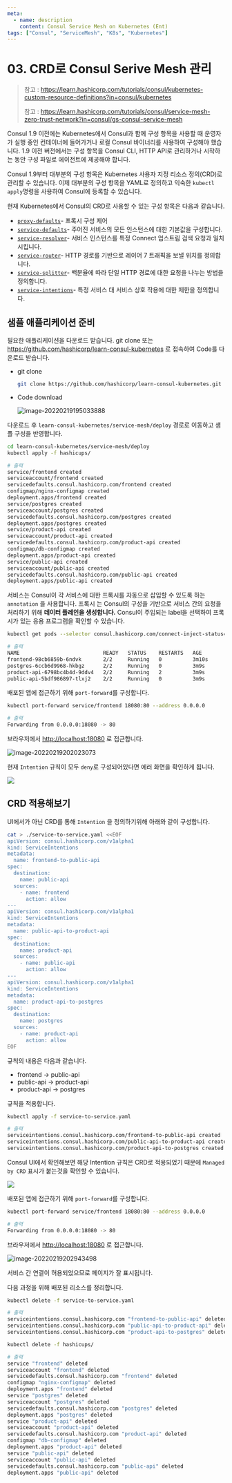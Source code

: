 ```yaml
---
meta:
  - name: description
    content: Consul Service Mesh on Kubernetes (Ent)
tags: ["Consul", "ServiceMesh", "K8s", "Kubernetes"]
---
```


# 03. CRD로 Consul Serive Mesh 관리

> 참고 : <https://learn.hashicorp.com/tutorials/consul/kubernetes-custom-resource-definitions?in=consul/kubernetes>
>
> 참고 : <https://learn.hashicorp.com/tutorials/consul/service-mesh-zero-trust-network?in=consul/gs-consul-service-mesh>

Consul 1.9 이전에는 Kubernetes에서 Consul과 함께 구성 항목을 사용할 때 운영자가 실행 중인 컨테이너에 들어가거나 로컬 Consul 바이너리를 사용하여 구성해야 했습니다. 1.9 이전 버전에서는 구성 항목을 Consul CLI, HTTP API로 관리하거나 시작하는 동안 구성 파일로 에이전트에 제공해야 합니다.

Consul 1.9부터 대부분의 구성 항목은 Kubernetes 사용자 지정 리소스 정의(CRD)로 관리할 수 있습니다. 이제 대부분의 구성 항목을 YAML로 정의하고 익숙한 `kubectl apply`명령을 사용하여 Consul에 등록할 수 있습니다.

현재 Kubernetes에서 Consul의 CRD로 사용할 수 있는 구성 항목은 다음과 같습니다.

- [`proxy-defaults`](https://learn.hashicorp.com/tutorials/consul/kubernetes-custom-resource-definitions?in=consul/kubernetes#proxy-defaults)- 프록시 구성 제어
- [`service-defaults`](https://learn.hashicorp.com/tutorials/consul/kubernetes-custom-resource-definitions?in=consul/kubernetes#service-defaults)- 주어진 서비스의 모든 인스턴스에 대한 기본값을 구성합니다.
- [`service-resolver`](https://learn.hashicorp.com/tutorials/consul/kubernetes-custom-resource-definitions?in=consul/kubernetes#service-resolver)- 서비스 인스턴스를 특정 Connect 업스트림 검색 요청과 일치시킵니다.
- [`service-router`](https://learn.hashicorp.com/tutorials/consul/kubernetes-custom-resource-definitions?in=consul/kubernetes#service-router)- HTTP 경로를 기반으로 레이어 7 트래픽을 보낼 위치를 정의합니다.
- [`service-splitter`](https://learn.hashicorp.com/tutorials/consul/kubernetes-custom-resource-definitions?in=consul/kubernetes#service-splitter)- 백분율에 따라 단일 HTTP 경로에 대한 요청을 나누는 방법을 정의합니다.
- [`service-intentions`](https://learn.hashicorp.com/tutorials/consul/kubernetes-custom-resource-definitions?in=consul/kubernetes#service-intentions)- 특정 서비스 대 서비스 상호 작용에 대한 제한을 정의합니다.

## 샘플 애플리케이션 준비

필요한 애플리케이션을 다운로드 받습니다. git clone 또는 <https://github.com/hashicorp/learn-consul-kubernetes> 로 접속하여 Code를 다운로드 받습니다.

- git clone

  ```bash
  git clone https://github.com/hashicorp/learn-consul-kubernetes.git
  ```

- Code download

  ![image-20220219195033888](./images/03-use-crd-github.png)

다운로드 후 `learn-consul-kubernetes/service-mesh/deploy` 경로로 이동하고 샘플 구성을 반영합니다.

```bash
cd learn-consul-kubernetes/service-mesh/deploy
kubectl apply -f hashicups/
```
```bash
# 출력
service/frontend created
serviceaccount/frontend created
servicedefaults.consul.hashicorp.com/frontend created
configmap/nginx-configmap created
deployment.apps/frontend created
service/postgres created
serviceaccount/postgres created
servicedefaults.consul.hashicorp.com/postgres created
deployment.apps/postgres created
service/product-api created
serviceaccount/product-api created
servicedefaults.consul.hashicorp.com/product-api created
configmap/db-configmap created
deployment.apps/product-api created
service/public-api created
serviceaccount/public-api created
servicedefaults.consul.hashicorp.com/public-api created
deployment.apps/public-api created
```

서비스는 Consul이 각 서비스에 대한 프록시를 자동으로 삽입할 수 있도록 하는 `annotation` 을 사용합니다. 프록시 는 Consul의 구성을 기반으로 서비스 간의 요청을 처리하기 위해 **데이터 플레인을 생성합니다.** Consul이 주입되는 label을 선택하여 프록시가 있는 응용 프로그램을 확인할 수 있습니다.

```bash
kubectl get pods --selector consul.hashicorp.com/connect-inject-status=injected
```
```bash
# 출력
NAME                           READY   STATUS    RESTARTS   AGE
frontend-98cb6859b-6ndvk       2/2     Running   0          3m10s
postgres-6ccb6d9968-hkbgz      2/2     Running   0          3m9s
product-api-6798bc4b4d-9ddv4   2/2     Running   2          3m9s
public-api-5bdf986897-tlxj2    2/2     Running   0          3m9s
```



배포된 앱에 접근하기 위해 `port-forward`를 구성합니다.

```bash
kubectl port-forward service/frontend 18080:80 --address 0.0.0.0
```
```bash
# 출력
Forwarding from 0.0.0.0:18080 -> 80
```



브라우저에서 <http://localhost:18080> 로 접근합니다.

![image-20220219202023073](./images/03-use-crd-error.png)

현재 `Intention` 규칙이 모두 `deny`로 구성되어있다면 에러 화면을 확인하게 됩니다. 

![](./images/02-intention-alldeny.png)



## CRD 적용해보기

UI에서가 아닌 CRD를 통해 `Intention` 을 정의하기위해 아래와 같이 구성합니다.

```bash
cat > ./service-to-service.yaml <<EOF
apiVersion: consul.hashicorp.com/v1alpha1
kind: ServiceIntentions
metadata:
  name: frontend-to-public-api
spec:
  destination:
    name: public-api
  sources:
    - name: frontend
      action: allow
---
apiVersion: consul.hashicorp.com/v1alpha1
kind: ServiceIntentions
metadata:
  name: public-api-to-product-api
spec:
  destination:
    name: product-api
  sources:
    - name: public-api
      action: allow
---
apiVersion: consul.hashicorp.com/v1alpha1
kind: ServiceIntentions
metadata:
  name: product-api-to-postgres
spec:
  destination:
    name: postgres
  sources:
    - name: product-api
      action: allow
EOF
```

규칙의 내용은 다음과 같습니다.

- frontend -> public-api
- public-api -> product-api
- product-api -> postgres

규칙을 적용합니다.

```bash
kubectl apply -f service-to-service.yaml
```
```bash
# 출력
serviceintentions.consul.hashicorp.com/frontend-to-public-api created
serviceintentions.consul.hashicorp.com/public-api-to-product-api created
serviceintentions.consul.hashicorp.com/product-api-to-postgres created
```

Consul UI에서 확인해보면 해당 Intention 규칙은 CRD로 적용되었기 때문에 `Managed by CRD` 표시가 붙는것을 확인할 수 있습니다.

![](./images/02-intention-crd.png)

배포된 앱에 접근하기 위해 `port-forward`를 구성합니다.

```bash
kubectl port-forward service/frontend 18080:80 --address 0.0.0.0
```
```bash
# 출력
Forwarding from 0.0.0.0:18080 -> 80
```



브라우저에서 <http://localhost:18080> 로 접근합니다.

![image-20220219202943498](./images/03-use-crd-hashicups.png)

서비스 간 연결이 허용되었으므로 페이지가 잘 표시됩니다.

다음 과정을 위해 배포된 리소스를 정리합니다.

```bash
kubectl delete -f service-to-service.yaml
```
```bash
# 출력
serviceintentions.consul.hashicorp.com "frontend-to-public-api" deleted
serviceintentions.consul.hashicorp.com "public-api-to-product-api" deleted
serviceintentions.consul.hashicorp.com "product-api-to-postgres" deleted
```

```bash
kubectl delete -f hashicups/
```
```bash
# 출력
service "frontend" deleted
serviceaccount "frontend" deleted
servicedefaults.consul.hashicorp.com "frontend" deleted
configmap "nginx-configmap" deleted
deployment.apps "frontend" deleted
service "postgres" deleted
serviceaccount "postgres" deleted
servicedefaults.consul.hashicorp.com "postgres" deleted
deployment.apps "postgres" deleted
service "product-api" deleted
serviceaccount "product-api" deleted
servicedefaults.consul.hashicorp.com "product-api" deleted
configmap "db-configmap" deleted
deployment.apps "product-api" deleted
service "public-api" deleted
serviceaccount "public-api" deleted
servicedefaults.consul.hashicorp.com "public-api" deleted
deployment.apps "public-api" deleted
```

